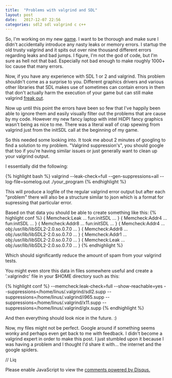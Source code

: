 ```yaml
---
title:  "Problems with valgrind and SDL"
layout: post
date:   2017-12-07 22:56
categories: sdl2 sdl valgrind c c++
---
```


So, I'm working on my new
[game](https://github.com/liquidityc/breakhack). I want to be thorough
and make sure I didn't accidentally introduce any nasty leaks or memory
errors. I startup the old trusty valgrind and it spits out over nine
thousand different errors regarding leaks and bad jumps.
I figure, I'm not the god of code, but I'm sure as hell not that bad. Especially
not bad enough to make roughly 1000+ loc cause that many errors.

Now, if you have any experience with SDL 1 or 2 and valgrind. This problem
shouldn't come as a surprise to you. Different graphics drivers and
various other libraries that SDL makes use of sometimes can contain errors
in them that don't actually harm the execution of your game but can still
make valgrind [freak out](https://www.youtube.com/watch?v=EVZh4WcdC3s).

Now up until this point the errors have been so few that I've happily been able
to ignore them and easily visually filter out the problems that are cause by my
code. However my new fancy laptop with intel HiDPI fancy graphics wasn't being
as nice to me. There was a literal wall of crap spewing from valgrind just from
the initSDL call at the beginning of my game.

So this needed some looking into. It took me about 2 minutes of googling to find
a solution to my problem. "Valgrind suppression's", you should google that too if
you're having similar issues or just generally want to clean up your valgrind
output.

I essentially did the following:

{% highlight bash %}
valgrind --leak-check=full --gen-suppressions=all --log-file=somelog.out
./your_program
{% endhighlight %}

This will produce a logfile of the regular valgrind error output but after each
"problem" there will also be a structure similar to json which is a format for
supressing that particular error.

Based on that data you should be able to create something like this:
{% highlight conf %}
{
	<initSDLLeak>
		Memcheck:Leak
		...
		fun:initSDL
		...
}
{
	<initSDLAddr4>
		Memcheck:Addr4
		...
		fun:initSDL
		...
}
{
	<initSDLAddr8>
		Memcheck:Addr8
		...
		fun:initSDL
		...
}
{
	<libSDLAddr4>
		Memcheck:Addr4
		...
		obj:/usr/lib/libSDL2-2.0.so.0.7.0
		...
}
{
	<libSDLAddr8>
		Memcheck:Addr8
		...
		obj:/usr/lib/libSDL2-2.0.so.0.7.0
		...
}
{
	<libSDLAddr1>
		Memcheck:Addr1
		...
		obj:/usr/lib/libSDL2-2.0.so.0.7.0
		...
}
{
	<libSDLLeak>
		Memcheck:Leak
		...
		obj:/usr/lib/libSDL2-2.0.so.0.7.0
		...
}
{% endhighlight %}

Which should significantly reduce the amount of spam from your valgrind tests.

You might even store this data in files somewhere useful and create a
'.valgrindrc' file in your $HOME directory such as this:

{% highlight conf %}
--memcheck:leak-check=full
--show-reachable=yes
--suppressions=/home/linus/.valgrind/sdl2.supp
--suppressions=/home/linus/.valgrind/i965.supp
--suppressions=/home/linus/.valgrind/x11.supp
--suppressions=/home/linus/.valgrind/glx.supp
{% endhighlight %}

And then everything should look nice in the future. :)

Now, my files might not be perfect. Google around if something seems wonky and
perhaps even get back to me with feedback. I didn't become a valgrind expert in
order to make this post. I just stumbled upon it because I was having a problem
and I thought I'd share it with... the internet and the google spiders.

// Liq

<div id="disqus_thread"></div>
<script>
    var disqus_config = function () {
        this.page.url = '{{ site.url }}';
        this.page.identifier = '{{ page.url }}';
    };
    (function() {  // DON'T EDIT BELOW THIS LINE
        var d = document, s = d.createElement('script');
        
        s.src = '//linuxcodehacks.disqus.com/embed.js';
        
        s.setAttribute('data-timestamp', +new Date());
        (d.head || d.body).appendChild(s);
    })();
</script>
<noscript>Please enable JavaScript to view the <a href="https://disqus.com/?ref_noscript" rel="nofollow">comments powered by Disqus.</a></noscript>
